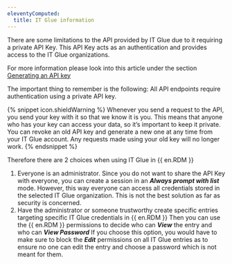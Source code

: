 ```yaml
---
eleventyComputed:
  title: IT Glue information
---
```

There are some limitations to the API provided by IT Glue due to it requiring a private API Key. This API Key acts as an authentication and provides access to the IT Glue organizations.  

For more information please look into this article under the section [Generating an API key](https://support.itglue.com/hc/en-us/articles/360004938078-Getting-started-with-the-IT-Glue-API)  

The important thing to remember is the following: All API endpoints require authentication using a private API key.  

{% snippet icon.shieldWarning %}
Whenever you send a request to the API, you send your key with it so that we know it is you. This means that anyone who has your key can access your data, so it’s important to keep it private. You can revoke an old API key and generate a new one at any time from your IT Glue account. Any requests made using your old key will no longer work.
{% endsnippet %}  

Therefore there are 2 choices when using IT Glue in {{ en.RDM }}  

1. Everyone is an administrator. Since you do not want to share the API Key with everyone, you can create a session in an ***Always prompt with list*** mode. However, this way everyone can access all credentials stored in the selected IT Glue organization. This is not the best solution as far as security is concerned.
1. Have the administrator or someone trustworthy create specific entries targeting specific IT Glue credentials in {{ en.RDM }} Then you can use the {{ en.RDM }} permissions to decide who can ***View*** the entry and who can ***View Password*** If you choose this option, you would have to make sure to block the ***Edit*** permissions on all IT Glue entries as to ensure no one can edit the entry and choose a password which is not meant for them.
